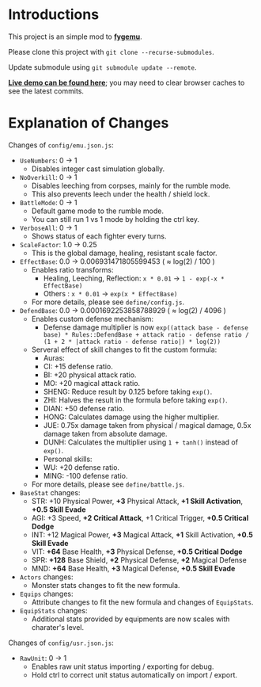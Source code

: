 # Introductions #

This project is an simple mod to __[fygemu](https://github.com/hirakanaKF/fygemu)__.

Please clone this project with `git clone --recurse-submodules`.

Update submodule using `git submodule update --remote`. 

__[Live demo can be found here](https://hirakanakf.github.io/fygmod/)__; you may need to clear browser caches to see the latest commits.

# Explanation of Changes #

Changes of `config/emu.json.js`:
 * `UseNumbers`: 0 -> 1
   * Disables integer cast simulation globally.
 * `NoOverkill`: 0 -> 1
   * Disables leeching from corpses, mainly for the rumble mode.
   * This also prevents leech under the health / shield lock.
 * `BattleMode`: 0 -> 1
   * Default game mode to the rumble mode.
   * You can still run 1 vs 1 mode by holding the ctrl key.
 * `VerboseAll`: 0 -> 1
   * Shows status of each fighter every turns.
 * `ScaleFactor`: 1.0 -> 0.25
   * This is the global damage, healing, resistant scale factor.
 * `EffectBase`: 0.0 -> 0.006931471805599453 ( ≈ log(2) / 100 )
   * Enables ratio transforms:
     * Healing, Leeching, Reflection: `x * 0.01` -> `1 - exp(-x * EffectBase)`
     * Others : `x * 0.01` -> `exp(x * EffectBase)`
   * For more details, please see `define/config.js`.
 * `DefendBase`: 0.0 -> 0.0001692253858788929 ( ≈ log(2) / 4096 )
   * Enables custom defense mechanism:
     * Defense damage multiplier is now `exp((attack base - defense base) * Rules::DefendBase + attack ratio - defense ratio / (1 + 2 * |attack ratio - defense ratio|) * log(2))`
   * Serveral effect of skill changes to fit the custom formula:
     * Auras:
      * CI: +15 defense ratio.
      * BI: +20 physical attack ratio.
      * MO: +20 magical attack ratio.
      * SHENG: Reduce result by 0.125 before taking `exp()`.
      * ZHI: Halves the result in the formula before taking `exp()`.
      * DIAN: +50 defense ratio.
      * HONG: Calculates damage using the higher multiplier.
      * JUE: 0.75x damage taken from physical / magical damage, 0.5x damage taken from absolute damage.
      * DUNH: Calculates the multiplier using `1 + tanh()` instead of `exp()`.
     * Personal skills:
      * WU: +20 defense ratio.
      * MING: -100 defense ratio.
   * For more details, please see `define/battle.js`.
 * `BaseStat` changes:
   * STR: +10 Physical Power, __+3__ Physical Attack, __+1 Skill Activation__, __+0.5 Skill Evade__ 
   * AGI: +3 Speed, __+2 Critical Attack__, +1 Critical Trigger, __+0.5 Critical Dodge__
   * INT: +12 Magical Power, __+3__ Magical Attack, __+1__ Skill Activation, __+0.5 Skill Evade__ 
   * VIT: __+64__ Base Health, __+3__ Physical Defense, __+0.5 Critical Dodge__
   * SPR: __+128__ Base Shield, __+2__ Physical Defense, __+2__ Magical Defense
   * MND: __+64__ Base Health, __+3__ Magical Defense, __+0.5 Skill Evade__
 * `Actors` changes:
   * Monster stats changes to fit the new formula.
 * `Equips` changes:
   * Attribute changes to fit the new formula and changes of `EquipStats`.
 * `EquipStats` changes:
   * Additional stats provided by equipments are now scales with charater's level.

Changes of `config/usr.json.js`:
 * `RawUnit`: 0 -> 1
   * Enables raw unit status importing / exporting for debug.
   * Hold ctrl to correct unit status automatically on import / export.
